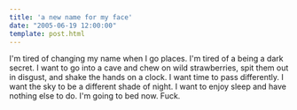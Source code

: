 ```yaml
---
title: 'a new name for my face'
date: "2005-06-19 12:00:00"
template: post.html
---
```


I'm tired of changing my name when I go places. I'm tired of a being a dark secret. I want to go into a cave and chew on wild strawberries, spit them out in disgust, and shake the hands on a clock. I want time to pass differently. I want the sky to be a different shade of night. I want to enjoy sleep and have nothing else to do. I'm going to bed now. Fuck. 